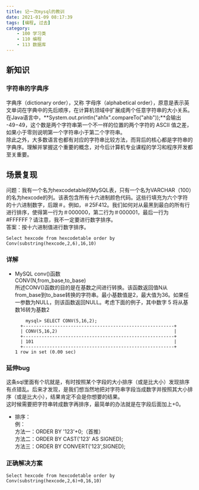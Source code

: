 ```yaml
---
title: 记一次mysql的教训
date: 2021-01-09 08:17:39
tags: [编程, 过去]
category:
    - 100 学习类
    - 110 编程
    - 113 数据库
---
```


## 新知识
### 字符串的字典序  
字典序（dictionary order），又称 字母序（alphabetical order），原意是表示英文单词在字典中的先后顺序，在计算机领域中扩展成两个任意字符串的大小关系。   
在Java语言中，**System.out.println("ah1x".compareTo("ahb"));**会输出 -49−49，这个数是两个字符串第一个不一样的位置的两个字符的 ASCII 值之差，如果小于零则说明第一个字符串小于第二个字符串。  
除此之外，大多数语言也都有对应的字符串比较方法，而背后的核心都是字符串的字典序。理解并掌握这个重要的概念，对今后计算机专业课程的学习和程序开发都至关重要。  


## 场景复现
问题：我有一个名为hexcodetable的MySQL表，只有一个名为VARCHAR（100）的名为hexcode的列。该表包含所有十六进制颜色代码。这些行填充为六个字符的十六进制数字，后跟＃。例如，＃25F412。我们如何对从最黑到最白的所有行进行排序，使得第一行为＃000000，第二行为＃000001，最后一行为#FFFFFF？请注意，我不一定要进行数字排序。    
答案：按十六进制值进行数字排序。  

```
Select hexcode from hexcodetable order by Conv(substring(hexcode,2,6),16,10)
```
### 详解
- MySQL conv()函数  
CONV(N,from_base,to_base)  
所述CONV()函数的目的是在基数之间进行转换。该函数返回值N从from_base到to_base转换的字符串。最小基数值是2，最大值为36。如果任一参数为NULL，则该函数返回NULL。考虑下面的例子，其中数字 5 将从基数16转为基数2   
  
  ```
      mysql> SELECT CONV(5,16,2);
    +---------------------------------------------------------+
    | CONV(5,16,2)                                            |
    +---------------------------------------------------------+
    | 101                                                     |
    +---------------------------------------------------------+
  1 row in set (0.00 sec)
  
  ```
### 延伸bug
这条sql里面有个坑就是，有时按照某个字段的大小排序（或是比大小）发现排序有点错乱。后来才发现，是我们想当然地把对字符串字段当成数字并按照其大小排序（或是比大小），结果肯定不会是你想要的结果。  
这时候需要把字符串转成数字再排序，最简单的办法就是在字段后面加上+0。   

- 排序：  
例：  
方法一：ORDER BY '123'+0;（首推）  
方法二：ORDER BY CAST('123' AS SIGNED);  
方法三：ORDER BY CONVERT('123',SIGNED);  

### 正确解决方案

`Select hexcode from hexcodetable order by Conv(substring(hexcode,2,6)+0,16,10)`





















































